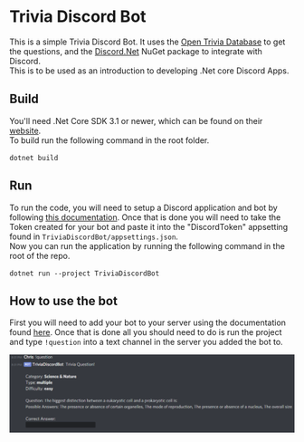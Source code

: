 # Trivia Discord Bot

This is a simple Trivia Discord Bot. It uses the [Open Trivia Database](https://opentdb.com/) to get the questions, and the [Discord.Net](https://www.nuget.org/packages/Discord.Net/) NuGet package to integrate with Discord.  
This is to be used as an introduction to developing .Net core Discord Apps.

## Build

You'll need .Net Core SDK 3.1 or newer, which can be found on their [website](https://dotnet.microsoft.com/download).  
To build run the following command in the root folder.

    dotnet build

## Run

To run the code, you will need to setup a Discord application and bot by following [this documentation](https://docs.stillu.cc/guides/getting_started/first-bot.html). Once that is done you will need to take the Token created for your bot and paste it into the "DiscordToken" appsetting found in `TriviaDiscordBot/appsettings.json`.  
Now you can run the application by running the following command in the root of the repo.

    dotnet run --project TriviaDiscordBot

## How to use the bot

First you will need to add your bot to your server using the documentation found [here](https://docs.stillu.cc/guides/getting_started/first-bot.html#adding-your-bot-to-a-server). Once that is done all you should need to do is run the project and type `!question` into a text channel in the server you added the bot to.

![Example Command in Discord](readme.images/example-command.png)